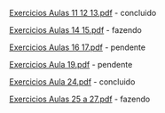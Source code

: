 [Exercicios Aulas 11 12 13.pdf](https://github.com/user-attachments/files/16591577/Exercicios.Aulas.11.12.13.pdf) - concluido

[Exercicios Aulas 14 15.pdf](https://github.com/user-attachments/files/16616768/Exercicios.Aulas.14.15.pdf) - fazendo

[Exercicios Aulas 16 17.pdf](https://github.com/user-attachments/files/16628343/Exercicios.Aulas.16.17.pdf) - pendente

[Exercicios Aula 19.pdf](https://github.com/user-attachments/files/16629228/Exercicios.Aula.19.pdf) - pendente

[Exercicios Aula 24.pdf](https://github.com/user-attachments/files/16710917/Exercicios.Aula.24.pdf) - concluido

[Exercicios Aulas 25 a 27.pdf](https://github.com/user-attachments/files/16752783/Exercicios.Aulas.25.a.27.pdf) - fazendo
